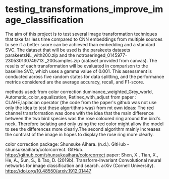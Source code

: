 # testing_transformations_improve_image_classification
The aim of this project is to test several image transformation techniques that take far
less time compared to CNN embeddings from multiple sources to see if a better score can be
achieved than embedding and a standard SVC. The dataset that will be used is the parakeets
datasets parakeetsNL_with200.zip and the notroseringed_0145977-230530130749713
_200samples.zip (dataset provided from canvas). The results of each transformation will be
evaluated in comparison to the baseline SVC, which uses a gamma value of 0.001. This
assessment is conducted across five random states for data splitting, and the performance
metrics considered are the average accuracy, recall, and F1-score.

methods used:
from color correction :luminance_weighted_Grey_world, Automatic_color_equalization, Retinex_with_adjust
from paper : CLAHE,laplacian operator (the code from the paper's github was not use only the idea to test these algortithms was)
from mt own ideas: The red channel transformation was done with the idea that the main
difference between the two bird species was the rose coloured ring around the bird's neck.
Therefore isolating and only using the red color might allow the model to see the differences
more clearly.The second algorithm mainly increases the contrast of the image in hopes to
display the rose ring more clearly.

color correction package:
Shunsuke Aihara. (n.d.). GitHub - shunsukeaihara/colorcorrect. GitHub.
https://github.com/shunsukeaihara/colorcorrect
paper:
Shen, X., Tian, X., He, A., Sun, S., & Tao, D. (2019b). Transform-Invariant Convolutional neural
networks for image classification and search. arXiv (Cornell University).
https://doi.org/10.48550/arxiv.1912.01447

